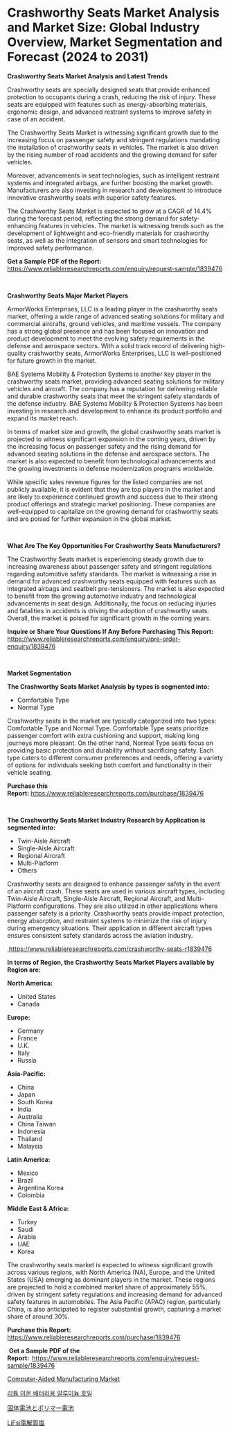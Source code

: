 <p><h1>Crashworthy Seats Market Analysis and Market Size: Global Industry Overview, Market Segmentation and Forecast (2024 to 2031)</h1></p><p><strong>Crashworthy Seats Market Analysis and Latest Trends</strong></p>
<p><p>Crashworthy seats are specially designed seats that provide enhanced protection to occupants during a crash, reducing the risk of injury. These seats are equipped with features such as energy-absorbing materials, ergonomic design, and advanced restraint systems to improve safety in case of an accident.</p><p>The Crashworthy Seats Market is witnessing significant growth due to the increasing focus on passenger safety and stringent regulations mandating the installation of crashworthy seats in vehicles. The market is also driven by the rising number of road accidents and the growing demand for safer vehicles.</p><p>Moreover, advancements in seat technologies, such as intelligent restraint systems and integrated airbags, are further boosting the market growth. Manufacturers are also investing in research and development to introduce innovative crashworthy seats with superior safety features.</p><p>The Crashworthy Seats Market is expected to grow at a CAGR of 14.4% during the forecast period, reflecting the strong demand for safety-enhancing features in vehicles. The market is witnessing trends such as the development of lightweight and eco-friendly materials for crashworthy seats, as well as the integration of sensors and smart technologies for improved safety performance.</p></p>
<p><strong>Get a Sample PDF of the Report:&nbsp;</strong> <a href="https://www.reliableresearchreports.com/enquiry/request-sample/1839476">https://www.reliableresearchreports.com/enquiry/request-sample/1839476</a></p>
<p>&nbsp;</p>
<p><strong>Crashworthy Seats Major Market Players</strong></p>
<p><p>ArmorWorks Enterprises, LLC is a leading player in the crashworthy seats market, offering a wide range of advanced seating solutions for military and commercial aircrafts, ground vehicles, and maritime vessels. The company has a strong global presence and has been focused on innovation and product development to meet the evolving safety requirements in the defense and aerospace sectors. With a solid track record of delivering high-quality crashworthy seats, ArmorWorks Enterprises, LLC is well-positioned for future growth in the market.</p><p>BAE Systems Mobility & Protection Systems is another key player in the crashworthy seats market, providing advanced seating solutions for military vehicles and aircraft. The company has a reputation for delivering reliable and durable crashworthy seats that meet the stringent safety standards of the defense industry. BAE Systems Mobility & Protection Systems has been investing in research and development to enhance its product portfolio and expand its market reach.</p><p>In terms of market size and growth, the global crashworthy seats market is projected to witness significant expansion in the coming years, driven by the increasing focus on passenger safety and the rising demand for advanced seating solutions in the defense and aerospace sectors. The market is also expected to benefit from technological advancements and the growing investments in defense modernization programs worldwide.</p><p>While specific sales revenue figures for the listed companies are not publicly available, it is evident that they are top players in the market and are likely to experience continued growth and success due to their strong product offerings and strategic market positioning. These companies are well-equipped to capitalize on the growing demand for crashworthy seats and are poised for further expansion in the global market.</p></p>
<p>&nbsp;</p>
<p><strong>What Are The Key Opportunities For Crashworthy Seats Manufacturers?</strong></p>
<p><p>The Crashworthy Seats market is experiencing steady growth due to increasing awareness about passenger safety and stringent regulations regarding automotive safety standards. The market is witnessing a rise in demand for advanced crashworthy seats equipped with features such as integrated airbags and seatbelt pre-tensioners. The market is also expected to benefit from the growing automotive industry and technological advancements in seat design. Additionally, the focus on reducing injuries and fatalities in accidents is driving the adoption of crashworthy seats. Overall, the market is poised for significant growth in the coming years.</p></p>
<p><strong>Inquire or Share Your Questions If Any Before Purchasing This Report:</strong> <a href="https://www.reliableresearchreports.com/enquiry/pre-order-enquiry/1839476">https://www.reliableresearchreports.com/enquiry/pre-order-enquiry/1839476</a></p>
<p>&nbsp;</p>
<p><strong>Market Segmentation</strong></p>
<p><strong>The Crashworthy Seats Market Analysis by types is segmented into:</strong></p>
<p><ul><li>Comfortable Type</li><li>Normal Type</li></ul></p>
<p><p>Crashworthy seats in the market are typically categorized into two types: Comfortable Type and Normal Type. Comfortable Type seats prioritize passenger comfort with extra cushioning and support, making long journeys more pleasant. On the other hand, Normal Type seats focus on providing basic protection and durability without sacrificing safety. Each type caters to different consumer preferences and needs, offering a variety of options for individuals seeking both comfort and functionality in their vehicle seating.</p></p>
<p><strong>Purchase this Report:&nbsp;</strong><a href="https://www.reliableresearchreports.com/purchase/1839476">https://www.reliableresearchreports.com/purchase/1839476</a></p>
<p>&nbsp;</p>
<p><strong>The Crashworthy Seats Market Industry Research by Application is segmented into:</strong></p>
<p><ul><li>Twin-Aisle Aircraft</li><li>Single-Aisle Aircraft</li><li>Regional Aircraft</li><li>Multi-Platform</li><li>Others</li></ul></p>
<p><p>Crashworthy seats are designed to enhance passenger safety in the event of an aircraft crash. These seats are used in various aircraft types, including Twin-Aisle Aircraft, Single-Aisle Aircraft, Regional Aircraft, and Multi-Platform configurations. They are also utilized in other applications where passenger safety is a priority. Crashworthy seats provide impact protection, energy absorption, and restraint systems to minimize the risk of injury during emergency situations. Their application in different aircraft types ensures consistent safety standards across the aviation industry.</p></p>
<p><a href="https://www.reliableresearchreports.com/crashworthy-seats-r1839476">&nbsp;https://www.reliableresearchreports.com/crashworthy-seats-r1839476</a></p>
<p><strong>In terms of Region, the Crashworthy Seats Market Players available by Region are:</strong></p>
<p>
    <p> <strong> North America: </strong>
        <ul>
            <li>United States</li>
            <li>Canada</li>
        </ul>
        </p> 
    <p> <strong> Europe: </strong>
        <ul>
            <li>Germany</li>
            <li>France</li>
            <li>U.K.</li>
            <li>Italy</li>
            <li>Russia</li>
        </ul>
        </p> 
    <p> <strong> Asia-Pacific: </strong>
        <ul>
            <li>China</li>
            <li>Japan</li>
            <li>South Korea</li>
            <li>India</li>
            <li>Australia</li>
            <li>China Taiwan</li>
            <li>Indonesia</li>
            <li>Thailand</li>
            <li>Malaysia</li>
        </ul>
        </p> 
    <p> <strong> Latin America: </strong>
        <ul>
            <li>Mexico</li>
            <li>Brazil</li>
            <li>Argentina Korea</li>
            <li>Colombia</li>
        </ul>
        </p> 
    <p> <strong> Middle East & Africa: </strong>
        <ul>
            <li>Turkey</li>
            <li>Saudi</li>
            <li>Arabia</li>
            <li>UAE</li>
            <li>Korea</li>
        </ul>
    </p>
    </p>
<p><p>The crashworthy seats market is expected to witness significant growth across various regions, with North America (NA), Europe, and the United States (USA) emerging as dominant players in the market. These regions are projected to hold a combined market share of approximately 55%, driven by stringent safety regulations and increasing demand for advanced safety features in automobiles. The Asia Pacific (APAC) region, particularly China, is also anticipated to register substantial growth, capturing a market share of around 30%.</p></p>
<p><strong>Purchase this Report: </strong><a href="https://www.reliableresearchreports.com/purchase/1839476">https://www.reliableresearchreports.com/purchase/1839476</a></p>
<p>&nbsp;<strong>Get a Sample PDF of the Report:&nbsp;&nbsp;</strong><a href="https://www.reliableresearchreports.com/enquiry/request-sample/1839476">https://www.reliableresearchreports.com/enquiry/request-sample/1839476</a></p>
<p><strong></strong></p>
<p><p><a href="https://github.com/josesg55/Market-Research-Report-List-3/blob/main/computer-aided-manufacturing-market.md">Computer-Aided Manufacturing Market</a></p><p><a href="https://medium.com/@kirana180201_26468/2024%EB%85%84%EB%B6%80%ED%84%B0-2031%EB%85%84%EA%B9%8C%EC%A7%80-%EB%A6%AC%ED%8A%AC%EC%9D%B4%EC%98%A8-%EB%B0%B0%ED%84%B0%EB%A6%AC%EC%9A%A9-%EC%95%8C%EB%A3%A8%EB%AF%B8%EB%8A%84-%ED%98%B8%EC%9D%BC-%EC%8B%9C%EC%9E%A5-%EC%84%B1%EC%9E%A5-%EC%A0%84%EB%A7%9D-%EB%B0%8F-%EC%95%A0%ED%94%8C%EB%A6%AC%EC%BC%80%EC%9D%B4%EC%85%98-%EC%A7%80%EC%97%AD%EB%B3%84-%EC%A0%84%EB%A7%9D-%EB%B0%8F-%EC%88%98%EC%9D%B5%EC%97%90-%EB%8C%80%ED%95%9C-%EC%8B%9C%EC%9E%A5-%EB%8F%99%ED%96%A5-%EB%B6%84%EC%84%9D%EC%9D%84-%EB%B0%94%ED%83%95%EC%9C%BC%EB%A1%9C-%EC%98%88%EC%83%81%EB%90%9C-%EC%97%B0%ED%8F%89%EA%B7%A0-%EC%84%B1%EC%9E%A5%EB%A5%A0%EC%9D%B4-c586e649529a">리튬 이온 배터리용 알루미늄 호일</a></p><p><a href="https://github.com/KaliMetz2023/Market-Research-Report-List-1/blob/main/7036102121636.md">固体電池とポリマー電池</a></p><p><a href="https://medium.com/@jacksonwiza1924/%E3%83%AA%E3%83%95%E3%82%B7%E9%9B%BB%E8%A7%A3%E8%B3%AA%E5%A1%A9%E5%B8%82%E5%A0%B4%E3%81%AE%E4%BA%88%E6%B8%AC-%E5%B8%82%E5%A0%B4%E5%8B%95%E5%90%91%E3%81%8A%E3%82%88%E3%81%B3%E5%BD%B1%E9%9F%BF%E5%88%86%E6%9E%90-2024%E5%B9%B4-2031%E5%B9%B4-feb99efd4cc8">LiFsi電解質塩</a></p></p>